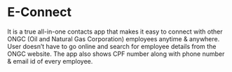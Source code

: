 # E-Connect
It is a true all-in-one contacts app that makes it easy to connect with other ONGC (Oil and Natural Gas Corporation) employees anytime &amp; anywhere. User doesn’t have to go online and search for employee details from the ONGC website. The app also shows CPF number along with phone number & email id of every employee.  
